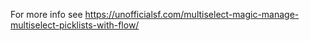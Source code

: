 For more info see https://unofficialsf.com/multiselect-magic-manage-multiselect-picklists-with-flow/
